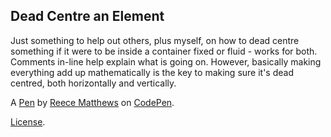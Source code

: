 Dead Centre an Element 
-----------------------
Just something to help out others, plus myself, on how to dead centre something if it were to be inside a container fixed or fluid - works for both. Comments in-line help explain what is going on. However, basically making everything add up mathematically is the key to making sure it's dead centred, both horizontally and vertically.   

A [Pen](http://codepen.io/Sysode/pen/yJsqf) by [Reece Matthews](http://codepen.io/Sysode) on [CodePen](http://codepen.io/).

[License](http://codepen.io/Sysode/pen/yJsqf/license).